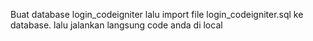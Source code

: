 Buat database login_codeigniter lalu import file login_codeigniter.sql ke database. lalu jalankan langsung code anda di local
